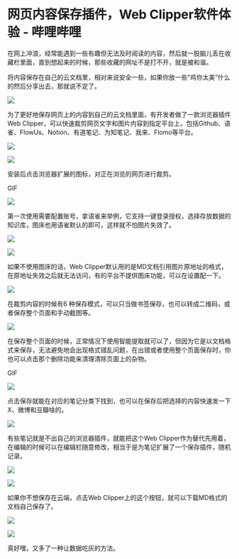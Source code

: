 # 网页内容保存插件，Web Clipper软件体验 - 哔哩哔哩
在网上冲浪，经常能遇到一些有趣但无法及时阅读的内容，然后就一股脑儿丢在收藏栏里面，直到想起来的时候，那些收藏的网址不是打不开，就是被和谐。

将内容保存在自己的云文档里，相对来说安全一些，如果你放一些“鸡你太美”什么的然后分享出去，那就说不定了。

![](https://i0.hdslb.com/bfs/new_dyn/b3d7e5fcae0ea37acd7e5a6e6243686a313573880.png@!web-article-pic.avif)

为了更好地保存网页上的内容到自己的云文档里面，有开发者做了一款浏览器插件Web Clipper，可以快速裁剪网页文字和图片内容到指定平台上，包括Github、语雀、FlowUs、Notion、有道笔记、为知笔记、我来、Flomo等平台。

![](https://i0.hdslb.com/bfs/new_dyn/8562b29b708f1235890f32d4b7d8afd4313573880.png@1256w_860h_!web-article-pic.avif)

![](https://i0.hdslb.com/bfs/new_dyn/d1c5a3bcc6fb5c6ca261d77edf70fc58313573880.png@!web-article-pic.avif)

安装后点击浏览器扩展的图标，对正在浏览的网页进行裁剪。

GIF

![](https://i0.hdslb.com/bfs/new_dyn/15dd8ff83a63ddbfa2851e8852ff41a9313573880.gif@1256w_776h_!web-article-pic.avif)

第一次使用需要配置账号，拿语雀来举例，它支持一键登录授权，选择存放数据的知识库，图床也用语雀默认的即可，这样就不怕图片失效了。

![](https://i0.hdslb.com/bfs/new_dyn/a395aa0e8fa552c8f822df80c3553f01313573880.png@1256w_660h_!web-article-pic.avif)

![](https://i0.hdslb.com/bfs/new_dyn/7ae77983694e0af2fd2f458a9ce1b5e8313573880.png@1256w_1224h_!web-article-pic.avif)

如果不使用图床的话，Web Clipper默认用的是MD文档引用图片原地址的格式，在原地址失效之后就无法访问，有的平台不提供图床功能，可以在设置配一下。

![](https://i0.hdslb.com/bfs/new_dyn/4943ba942ac73c2860541762e1fb3603313573880.png@1256w_1292h_!web-article-pic.avif)

在裁剪内容的时候有6 种保存模式，可以只当做书签保存，也可以转成二维码，或者保存整个页面和手动截图等。

![](https://i0.hdslb.com/bfs/new_dyn/356d0a35795a4973bdf94117df6ada7a313573880.png@!web-article-pic.avif)

在保存整个页面的时候，正常情况下使用智能提取就可以了，但因为它是以文档格式来保存，无法避免地会出现格式错乱问题，在出错或者使用整个页面保存时，你也可以点击那个删除功能来清理清除页面上的杂物。

GIF

![](https://i0.hdslb.com/bfs/new_dyn/cbbfb4659651c93c5c039e8574331414313573880.gif@1256w_770h_!web-article-pic.avif)

点击保存就能在对应的笔记分类下找到，也可以在保存后把选择的内容快速发一下X、微博和豆瓣啥的。

![](https://i0.hdslb.com/bfs/new_dyn/517abc0480eb32be62cc493aee255b72313573880.png@!web-article-pic.avif)

有些笔记就是不出自己的浏览器插件，就能把这个Web Clipper作为替代先用着，在编辑的时候可以在编辑栏随意修改，相当于是为笔记扩展了一个保存插件，随机记录。

![](https://i0.hdslb.com/bfs/new_dyn/46f8a2651472af864134c87037c6eff5313573880.png@1256w_678h_!web-article-pic.avif)

![](https://i0.hdslb.com/bfs/new_dyn/578fc174c1a4d0905794f3f181b642c5313573880.png@1256w_768h_!web-article-pic.avif)

如果你不想保存在云端，点击Web Clipper上的这个按钮，就可以下载MD格式的文档自己保存了。

![](https://i0.hdslb.com/bfs/new_dyn/ca330d62fbc8178bb64cb584dc5d66e8313573880.png@!web-article-pic.avif)

![](https://i0.hdslb.com/bfs/new_dyn/a58ca27950a9cddae7183db8bd8642c6313573880.png@1256w_1420h_!web-article-pic.avif)

真好嘿，又多了一种让数据吃灰的方法。
